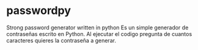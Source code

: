 # passwordpy
Strong password generator written in python
Es un simple generador de contraseñas escrito en Python. Al ejecutar el codigo pregunta de cuantos caracteres quieres la contraseña a generar.
